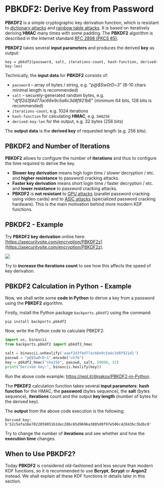 # PBKDF2: Derive Key from Password

**PBKDF2** is a simple cryptographic key derivation function, which is resistant to [dictionary attacks](https://en.wikipedia.org/wiki/Dictionary_attack) and [rainbow table attacks](https://en.wikipedia.org/wiki/Rainbow_table). It is based on iteratively deriving **HMAC** many times with some padding. The **PBKDF2** algorithm is described in the Internet standard [RFC 2898 \(PKCS \#5\)](http://ietf.org/rfc/rfc2898.txt).

**PBKDF2** takes several **input parameters** and produces the derived **key** as output:

```
key = pbkdf2(password, salt, iterations-count, hash-function, derived-key-len)
```

Technically, the **input data** for **PBKDF2** consists of:

* `password` – array of bytes / string, e.g. "_p@$Sw0rD~3_" \(8-10 chars minimal length is recommended\)
* `salt` – securely-generated random bytes, e.g. "_df1f2d3f4d77ac66e9c5a6c3d8f921b6_" \(minimum 64 bits, 128 bits is recommended\)
* `iterations-count`, e.g. 1024 iterations
* `hash-function` for calculating **HMAC**, e.g. `SHA256`
* `derived-key-len` for the output, e.g. 32 bytes \(256 bits\)

The **output data** is the **derived key** of requested length \(e.g. 256 bits\).

## PBKDF2 and Number of Iterations

**PBKDF2** allows to configure the number of **iterations** and thus to configure the time required to derive the key.

* **Slower key derivation** means high login time / slower decryption / etc. and **higher resistance** to password cracking attacks.
* **Faster key derivation** means short login time / faster decryption / etc. and **lower resistance** to password cracking attacks.
* **PBKDF2** is **not resistant** to [GPU attacks](https://security.stackexchange.com/questions/118147/how-are-gpus-used-in-brute-force-attacks) \(parallel password cracking using video cards\) and to [ASIC attacks](https://en.wikipedia.org/wiki/Custom_hardware_attack) \(specialized password cracking hardware\). This is the main motivation behind more modern KDF functions.

## PBKDF2 - Example

Try **PBKDF2 key derivation** online here: [https://asecuritysite.com/encryption/PBKDF2z](https://asecuritysite.com/encryption/PBKDF2z).

![](/assets/PBKDF2-calculator.png)

Try to **increase the iterations count** to see how this affects the speed of key derivation.

## PBKDF2 Calculation in Python - Example

Now, we shall write some **code in Python** to derive a key from a password using the **PBKDF2** algorithm.

Firstly, install the Python package `backports.pbkdf2` using the command:

```
pip install backports.pbkdf2
```

Now, write the Python code to calculate PBKDF2:

```python
import os, binascii
from backports.pbkdf2 import pbkdf2_hmac

salt = binascii.unhexlify('aaef2d3f4d77ac66e9c5a6c3d8f921d1')
passwd = "p@$Sw0rD~1".encode("utf8")
key = pbkdf2_hmac("sha256", passwd, salt, 50000, 32)
print("Derived key:", binascii.hexlify(key))
```

Run the above code example: https://repl.it/@nakov/PBKDF2-in-Python.

The **PBKDF2** calculation function takes several **input parameters**: **hash function** for the HMAC, the **password** \(bytes sequence\), the **salt** \(bytes sequence\), **iterations** count and the output **key length** \(number of bytes for the derived key\).

The **output** from the above code execution is the following:

```
Derived key: b'52c5efa16e7022859051b1dec28bc65d9696a3005d0f97e506c42843bc3bdbc0'
```

Try to change the number of **iterations** and see whether and how the **execution time** changes.

## When to Use PBKDF2?

Today **PBKDF2** is considered old-fashioned and less secure than modern KDF functions, so it is recommended to use **Bcrypt**, **Scrypt** or **Argon2** instead. We shall explain all these KDF functions in details later in this section.


